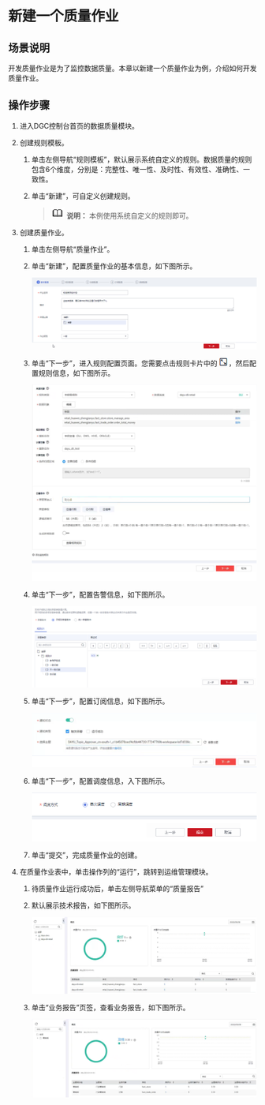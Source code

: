 # 新建一个质量作业<a name="dgc_01_0719"></a>

## 场景说明<a name="zh-cn_topic_0127305016_section722114374269"></a>

开发质量作业是为了监控数据质量。本章以新建一个质量作业为例，介绍如何开发质量作业。

## 操作步骤<a name="section1724794591217"></a>

1.  进入DGC控制台首页的数据质量模块。
2.  创建规则模板。
    1.  单击左侧导航“规则模板”，默认展示系统自定义的规则。数据质量的规则包含6个维度，分别是：完整性、唯一性、及时性、有效性、准确性、一致性。
    2.  单击“新建”，可自定义创建规则。

        >![](public_sys-resources/icon-note.gif) **说明：** 
        >本例使用系统自定义的规则即可。


3.  创建质量作业。
    1.  单击左侧导航“质量作业”。
    2.  单击“新建”，配置质量作业的基本信息，如下图所示。

        ![](figures/f.png)

    3.  单击“下一步”，进入规则配置页面。您需要点击规则卡片中的![](figures/zh-cn_image_0000001151271830.png)，然后配置规则信息，如下图所示。

        ![](figures/g.png)

    4.  单击“下一步”，配置告警信息，如下图所示。

        ![](figures/h.png)

    5.  单击“下一步”，配置订阅信息，如下图所示。

        ![](figures/Snap1.png)

    6.  单击“下一步”，配置调度信息，入下图所示。

        ![](figures/Snap5.png)

    7.  单击“提交”，完成质量作业的创建。

4.  在质量作业表中，单击操作列的“运行”，跳转到运维管理模块。
    1.  待质量作业运行成功后，单击左侧导航菜单的“质量报告”
    2.  默认展示技术报告，如下图所示。

        ![](figures/Snap9.png)

    3.  单击“业务报告”页签，查看业务报告，如下图所示。

        ![](figures/Snap6.png)



